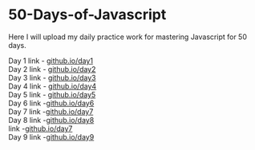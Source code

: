 # 50-Days-of-Javascript

Here I will upload my daily practice work for mastering Javascript for 50 days.

Day 1 link - [github.io/day1](https://rushigoswami.github.io/50-Days-of-Javascript/day1/)<br> Day 2
link - [github.io/day2](https://rushigoswami.github.io/50-Days-of-Javascript/day2/)<br> Day 3 link -
[github.io/day3](https://rushigoswami.github.io/50-Days-of-Javascript/day3/)<br> Day 4 link -
[github.io/day4](https://rushigoswami.github.io/50-Days-of-Javascript/day4/)<br> Day 5 link -
[github.io/day5](https://rushigoswami.github.io/50-Days-of-Javascript/day5/)<br> Day 6
link -[github.io/day6](https://rushigoswami.github.io/50-Days-of-Javascript/day6/)<br> Day 7
link -[github.io/day7](https://rushigoswami.github.io/50-Days-of-Javascript/day7/)<br> Day 8
link -[github.io/day8](https://rushigoswami.github.io/50-Days-of-Javascript/day8/)<br>
link -[github.io/day7](https://rushigoswami.github.io/50-Days-of-Javascript/day7/)<br> Day 9
link -[github.io/day9](https://rushigoswami.github.io/50-Days-of-Javascript/day9/)<br>
